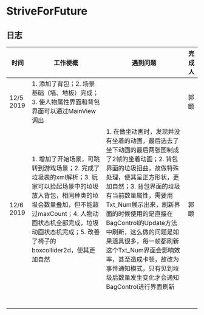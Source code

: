 # StriveForFuture

## 日志

| 时间      | 工作梗概                                                      | 遇到问题 | 完成人                                                    |
| --------- | ------------------------------------------------------------ | ------ | ------------------------------------------------------------ |
| 12/5 2019 | 1. 添加了背包；2. 场景基础（墙、地板）完成；3. 使人物属性界面和背包界面可以通过MainView调出 |                                                              | 郭颐   |
| 12/6 2019 | 1. 增加了开始场景，可跳转到游戏场景；2. 完成了垃圾表的xml解析；3. 玩家可以捡起场景中的垃圾放入背包，相同种类的垃圾会数量叠加，但不能超过maxCount；4. 人物动画状态机全部完成，垃圾动画状态机完成；5. 改善了椅子的boxcollider2d，使其更加自然 |  1. 在做坐动画时，发现并没有坐着的动画，最后选去了坐下动画的最后两张图制成了2帧的坐着动画；2. 背包界面的垃圾扭曲，故做特殊处理，使其呈正方形状，更加自然；3. 背包界面的垃圾有当前数量属性，需要用Txt_Num展示出来，刷新界面的时候使用的是直接在BagControl的Update方法中刷新，这么做的问题是如果道具很多，每一帧都刷新这个Txt_Num界面会影响效率，甚至造成卡顿，故改为事件通知模式，只有见到垃圾后数量发生变化才会通知BagControl进行界面刷新 | 郭颐   |
|           |                                                              |        |                                                              |
| | | | |
| | | | |
| | | | |
| | | | |
| | | | |
| | | | |
